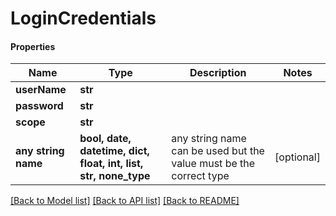 # LoginCredentials

#### Properties
Name | Type | Description | Notes
------------ | ------------- | ------------- | -------------
**userName** | **str** |  | 
**password** | **str** |  | 
**scope** | **str** |  | 
**any string name** | **bool, date, datetime, dict, float, int, list, str, none_type** | any string name can be used but the value must be the correct type | [optional]

[[Back to Model list]](../README.md#documentation-for-models) [[Back to API list]](../README.md#documentation-for-api-endpoints) [[Back to README]](../README.md)

